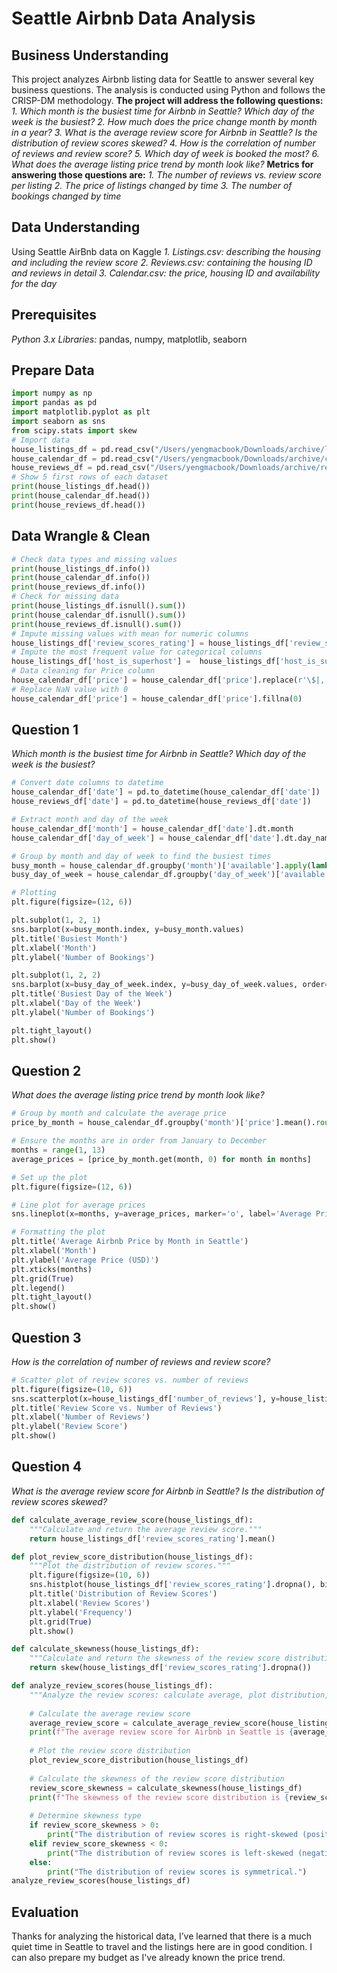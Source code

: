 # Seattle Airbnb Data Analysis
## Business Understanding
This project analyzes Airbnb listing data for Seattle to answer several key business questions. The analysis is conducted using Python and follows the CRISP-DM methodology. 
**The project will address the following questions:**
*1. Which month is the busiest time for Airbnb in Seattle? Which day of the week is the busiest?*
*2. How much does the price change month by month in a year?*
*3. What is the average review score for Airbnb in Seattle? Is the distribution of review scores skewed?*
*4. How is the correlation of number of reviews and review score?*
*5. Which day of week is booked the most?*
*6. What does the average listing price trend by month look like?*
**Metrics for answering those questions are:**
*1. The number of reviews vs. review score per listing*
*2. The price of listings changed by time*
*3. The number of bookings changed by time*

## Data Understanding
Using Seattle AirBnb data on Kaggle
*1. Listings.csv: describing the housing and including the review score*
*2. Reviews.csv: containing the housing ID and reviews in detail*
*3. Calendar.csv: the price, housing ID and availability for the day*

## Prerequisites
*Python 3.x*
*Libraries:* pandas, numpy, matplotlib, seaborn

## Prepare Data
```python
import numpy as np
import pandas as pd
import matplotlib.pyplot as plt
import seaborn as sns
from scipy.stats import skew
# Import data
house_listings_df = pd.read_csv("/Users/yengmacbook/Downloads/archive/listings.csv")
house_calendar_df = pd.read_csv("/Users/yengmacbook/Downloads/archive/calendar.csv")
house_reviews_df = pd.read_csv("/Users/yengmacbook/Downloads/archive/reviews.csv")
# Show 5 first rows of each dataset
print(house_listings_df.head())
print(house_calendar_df.head())
print(house_reviews_df.head())
```

## Data Wrangle & Clean
```python
# Check data types and missing values
print(house_listings_df.info())
print(house_calendar_df.info())
print(house_reviews_df.info())
# Check for missing data
print(house_listings_df.isnull().sum())
print(house_calendar_df.isnull().sum())
print(house_reviews_df.isnull().sum())
# Impute missing values with mean for numeric columns
house_listings_df['review_scores_rating'] = house_listings_df['review_scores_rating'].fillna(house_listings_df['review_scores_rating'].mean())
# Impute the most frequent value for categorical columns
house_listings_df['host_is_superhost'] =  house_listings_df['host_is_superhost'].fillna(house_listings_df['host_is_superhost'].mode()[0])
# Data cleaning for Price column
house_calendar_df['price'] = house_calendar_df['price'].replace(r'\$|,', '', regex=True)
# Replace NaN value with 0
house_calendar_df['price'] = house_calendar_df['price'].fillna(0)
```

## Question 1
*Which month is the busiest time for Airbnb in Seattle? Which day of the week is the busiest?*
```python
# Convert date columns to datetime
house_calendar_df['date'] = pd.to_datetime(house_calendar_df['date'])
house_reviews_df['date'] = pd.to_datetime(house_reviews_df['date'])

# Extract month and day of the week
house_calendar_df['month'] = house_calendar_df['date'].dt.month
house_calendar_df['day_of_week'] = house_calendar_df['date'].dt.day_name()

# Group by month and day of week to find the busiest times
busy_month = house_calendar_df.groupby('month')['available'].apply(lambda x: (x == 'f').sum())
busy_day_of_week = house_calendar_df.groupby('day_of_week')['available'].apply(lambda x: (x == 'f').sum())

# Plotting
plt.figure(figsize=(12, 6))

plt.subplot(1, 2, 1)
sns.barplot(x=busy_month.index, y=busy_month.values)
plt.title('Busiest Month')
plt.xlabel('Month')
plt.ylabel('Number of Bookings')

plt.subplot(1, 2, 2)
sns.barplot(x=busy_day_of_week.index, y=busy_day_of_week.values, order=['Monday', 'Tuesday', 'Wednesday', 'Thursday', 'Friday', 'Saturday', 'Sunday'])
plt.title('Busiest Day of the Week')
plt.xlabel('Day of the Week')
plt.ylabel('Number of Bookings')

plt.tight_layout()
plt.show()
```

## Question 2
*What does the average listing price trend by month look like?*
```python
# Group by month and calculate the average price
price_by_month = house_calendar_df.groupby('month')['price'].mean().round(2)

# Ensure the months are in order from January to December
months = range(1, 13)
average_prices = [price_by_month.get(month, 0) for month in months]

# Set up the plot
plt.figure(figsize=(12, 6))

# Line plot for average prices
sns.lineplot(x=months, y=average_prices, marker='o', label='Average Price')

# Formatting the plot
plt.title('Average Airbnb Price by Month in Seattle')
plt.xlabel('Month')
plt.ylabel('Average Price (USD)')
plt.xticks(months)
plt.grid(True)
plt.legend()
plt.tight_layout()
plt.show()
```

## Question 3
*How is the correlation of number of reviews and review score?*
```python
# Scatter plot of review scores vs. number of reviews
plt.figure(figsize=(10, 6))
sns.scatterplot(x=house_listings_df['number_of_reviews'], y=house_listings_df['review_scores_rating'], alpha=0.5)
plt.title('Review Score vs. Number of Reviews')
plt.xlabel('Number of Reviews')
plt.ylabel('Review Score')
plt.show()
```

## Question 4
*What is the average review score for Airbnb in Seattle? Is the distribution of review scores skewed?*
```python
def calculate_average_review_score(house_listings_df):
    """Calculate and return the average review score."""
    return house_listings_df['review_scores_rating'].mean()

def plot_review_score_distribution(house_listings_df):
    """Plot the distribution of review scores."""
    plt.figure(figsize=(10, 6))
    sns.histplot(house_listings_df['review_scores_rating'].dropna(), bins=20, kde=True)
    plt.title('Distribution of Review Scores')
    plt.xlabel('Review Scores')
    plt.ylabel('Frequency')
    plt.grid(True)
    plt.show()

def calculate_skewness(house_listings_df):
    """Calculate and return the skewness of the review score distribution."""
    return skew(house_listings_df['review_scores_rating'].dropna())

def analyze_review_scores(house_listings_df):
    """Analyze the review scores: calculate average, plot distribution, and check skewness."""
    
    # Calculate the average review score
    average_review_score = calculate_average_review_score(house_listings_df)
    print(f"The average review score for Airbnb in Seattle is {average_review_score:.2f}")
    
    # Plot the review score distribution
    plot_review_score_distribution(house_listings_df)
    
    # Calculate the skewness of the review score distribution
    review_score_skewness = calculate_skewness(house_listings_df)
    print(f"The skewness of the review score distribution is {review_score_skewness:.2f}")
    
    # Determine skewness type
    if review_score_skewness > 0:
        print("The distribution of review scores is right-skewed (positively skewed).")
    elif review_score_skewness < 0:
        print("The distribution of review scores is left-skewed (negatively skewed).")
    else:
        print("The distribution of review scores is symmetrical.")
analyze_review_scores(house_listings_df)
```

## Evaluation
Thanks for analyzing the historical data, I’ve learned that there is a much quiet time in Seattle to travel and the listings here are in good condition. I can also prepare my budget as I've already known the price trend.

